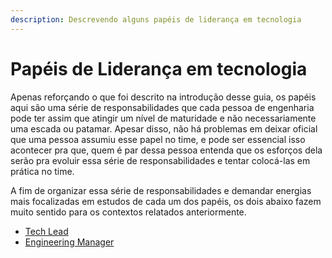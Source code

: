 ```yaml
---
description: Descrevendo alguns papéis de liderança em tecnologia
---
```


# Papéis de Liderança em tecnologia

Apenas reforçando o que foi descrito na introdução desse guia, os papéis aqui são uma série de responsabilidades que cada pessoa de engenharia pode ter assim que atingir um nível de maturidade e não necessariamente uma escada ou patamar. Apesar disso, não há problemas em deixar oficial que uma pessoa assumiu esse papel no time, e pode ser essencial isso acontecer pra que, quem é par dessa pessoa entenda que os esforços dela serão pra evoluir essa série de responsabilidades e tentar colocá-las em prática no time.

A fim de organizar essa série de responsabilidades e demandar energias mais focalizadas em estudos de cada um dos papéis, os dois abaixo fazem muito sentido para os contextos relatados anteriormente.

* [Tech Lead](tech-lead/)
* [Engineering Manager](engineering-manager/)

